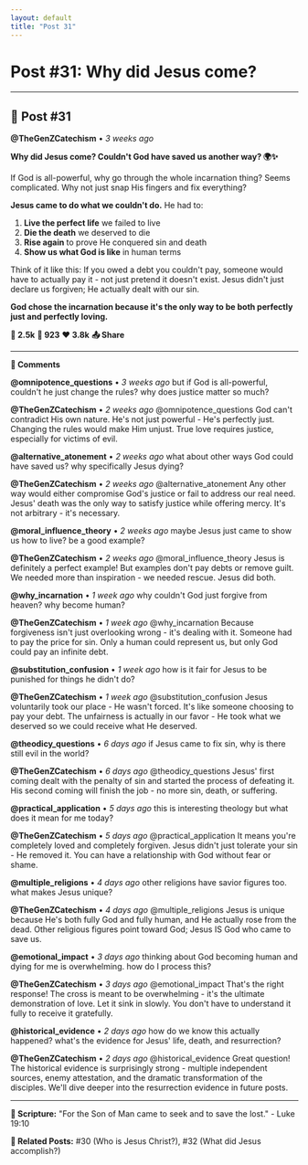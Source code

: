 ```yaml
---
layout: default
title: "Post 31"
---
```

# Post #31: Why did Jesus come?

---

## 📱 Post #31

**@TheGenZCatechism** • *3 weeks ago*

**Why did Jesus come? Couldn't God have saved us another way? 🌍✨**

If God is all-powerful, why go through the whole incarnation thing? Seems complicated. Why not just snap His fingers and fix everything?

**Jesus came to do what we couldn't do.** He had to:
1. **Live the perfect life** we failed to live
2. **Die the death** we deserved to die  
3. **Rise again** to prove He conquered sin and death
4. **Show us what God is like** in human terms

Think of it like this: If you owed a debt you couldn't pay, someone would have to actually pay it - not just pretend it doesn't exist. Jesus didn't just declare us forgiven; He actually dealt with our sin.

**God chose the incarnation because it's the only way to be both perfectly just and perfectly loving.**

**💭 2.5k** **🔄 923** **❤️ 3.8k** **📤 Share**

---

**💬 Comments**

**@omnipotence_questions** • *3 weeks ago*
but if God is all-powerful, couldn't he just change the rules? why does justice matter so much?

**@TheGenZCatechism** • *2 weeks ago*
@omnipotence_questions God can't contradict His own nature. He's not just powerful - He's perfectly just. Changing the rules would make Him unjust. True love requires justice, especially for victims of evil.

**@alternative_atonement** • *2 weeks ago*
what about other ways God could have saved us? why specifically Jesus dying?

**@TheGenZCatechism** • *2 weeks ago*
@alternative_atonement Any other way would either compromise God's justice or fail to address our real need. Jesus' death was the only way to satisfy justice while offering mercy. It's not arbitrary - it's necessary.

**@moral_influence_theory** • *2 weeks ago*
maybe Jesus just came to show us how to live? be a good example?

**@TheGenZCatechism** • *2 weeks ago*
@moral_influence_theory Jesus is definitely a perfect example! But examples don't pay debts or remove guilt. We needed more than inspiration - we needed rescue. Jesus did both.

**@why_incarnation** • *1 week ago*
why couldn't God just forgive from heaven? why become human?

**@TheGenZCatechism** • *1 week ago*
@why_incarnation Because forgiveness isn't just overlooking wrong - it's dealing with it. Someone had to pay the price for sin. Only a human could represent us, but only God could pay an infinite debt.

**@substitution_confusion** • *1 week ago*
how is it fair for Jesus to be punished for things he didn't do?

**@TheGenZCatechism** • *1 week ago*
@substitution_confusion Jesus voluntarily took our place - He wasn't forced. It's like someone choosing to pay your debt. The unfairness is actually in our favor - He took what we deserved so we could receive what He deserved.

**@theodicy_questions** • *6 days ago*
if Jesus came to fix sin, why is there still evil in the world?

**@TheGenZCatechism** • *6 days ago*
@theodicy_questions Jesus' first coming dealt with the penalty of sin and started the process of defeating it. His second coming will finish the job - no more sin, death, or suffering.

**@practical_application** • *5 days ago*
this is interesting theology but what does it mean for me today?

**@TheGenZCatechism** • *5 days ago*
@practical_application It means you're completely loved and completely forgiven. Jesus didn't just tolerate your sin - He removed it. You can have a relationship with God without fear or shame.

**@multiple_religions** • *4 days ago*
other religions have savior figures too. what makes Jesus unique?

**@TheGenZCatechism** • *4 days ago*
@multiple_religions Jesus is unique because He's both fully God and fully human, and He actually rose from the dead. Other religious figures point toward God; Jesus IS God who came to save us.

**@emotional_impact** • *3 days ago*
thinking about God becoming human and dying for me is overwhelming. how do I process this?

**@TheGenZCatechism** • *3 days ago*
@emotional_impact That's the right response! The cross is meant to be overwhelming - it's the ultimate demonstration of love. Let it sink in slowly. You don't have to understand it fully to receive it gratefully.

**@historical_evidence** • *2 days ago*
how do we know this actually happened? what's the evidence for Jesus' life, death, and resurrection?

**@TheGenZCatechism** • *2 days ago*
@historical_evidence Great question! The historical evidence is surprisingly strong - multiple independent sources, enemy attestation, and the dramatic transformation of the disciples. We'll dive deeper into the resurrection evidence in future posts.

---

**📖 Scripture:** "For the Son of Man came to seek and to save the lost." - Luke 19:10

**🔗 Related Posts:** #30 (Who is Jesus Christ?), #32 (What did Jesus accomplish?) 
